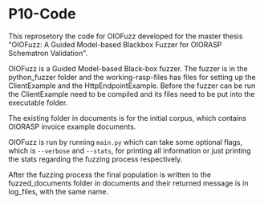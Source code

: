 # P10-Code

This reprosetory the code for OIOFuzz developed for the master thesis "OIOFuzz: A Guided Model-based Blackbox Fuzzer for OIORASP Schematron Validation".

OIOFuzz is a Guided Model-based Black-box fuzzer.
The fuzzer is in the python_fuzzer folder and the working-rasp-files has files for setting up the ClientExample and the HttpEndpointExample.
Before the fuzzer can be run the ClientExample need to be compiled and its files need to be put into the executable folder.

The existing folder in documents is for the initial corpus, which contains OIORASP invoice example documents.

OIOFuzz is run by running `main.py` which can take some optional flags, which is `--verbose` and `--stats`, for printing all information or just printing the stats regarding the fuzzing process respectively.

After the fuzzing process the final population is written to the fuzzed_documents folder in documents and their returned message is in log_files, with the same name.
